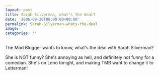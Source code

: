 ```yaml
---
layout: post
title: Sarah Silverman, what's the deal?
date: '2006-09-20T00:00:00+00:00'
permalink: Sarah-Silverman-whats-the-deal
image: 
categories: ''
---
```

The Mad Blogger wants to know, what's the deal with Sarah Silverman?

She is NOT funny? She's annoying as hell, and definitely not funny for a comedian. She's on Leno tonight, and making TMB want to change it to Letterman!
